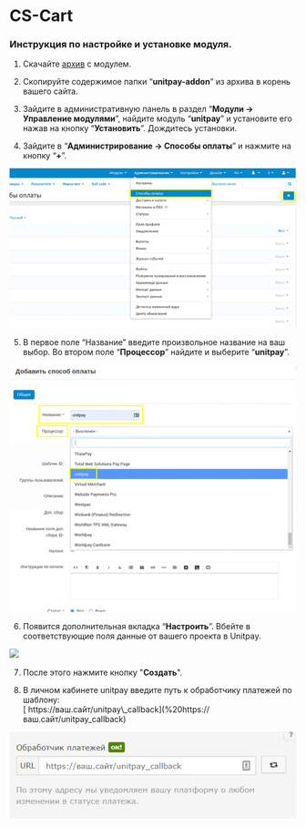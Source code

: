 # CS-Cart

### Инструкция по настройке и установке модуля. <a id="instrukciya-po-nastroike-i-ustanovke-modulya"></a>

1. Скачайте [архив](https://firebasestorage.googleapis.com/v0/b/gitbook-28427.appspot.com/o/assets%2F-M9Y_k8Gr-WxeECFRelw%2F-MIKIPg6DtJz_Uixc6XV%2F-MIKK5bPLcmwqZotem3O%2Fcscart-addon%203.0.1.zip?alt=media&token=6d4613b5-bc8e-429e-8676-7a60bff64609) с модулем.

2. Скопируйте содержимое папки “**unitpay-addon**” из архива в корень вашего сайта.

3. Зайдите в административную панель в раздел “**Модули → Управление модулями**”, найдите модуль “**unitpay**” и установите его нажав на кнопку “**Установить**”. Дождитесь установки.

4. Зайдите в “**Администрирование → Способы оплаты**” и нажмите на кнопку “**+**”.

![](../../.gitbook/assets/123123.png)

5. В первое поле “Название” введите произвольное название на ваш выбор. Во втором поле “**Процессор**” найдите и выберите “**unitpay**”.

![](../../.gitbook/assets/1231212.png)

6. Появится дополнительная вкладка “**Настроить**”. Вбейте в соответствующие поля данные от вашего проекта в Unitpay. 

![](https://d33v4339jhl8k0.cloudfront.net/docs/assets/551a91dbe4b0221aadf24410/images/5e69080d2c7d3a7e9ae905c3/file-NuCjKo9cBV.png)

7. После этого нажмите кнопку "**Создать**".

9. В личном кабинете unitpay введите путь к обработчику платежей по шаблону:    
[ ](https://ваш.сайт/unitpay_callback”.)[ https://ваш.сайт/unitpay\_callback](%20https://ваш.сайт/unitpay_callback)

![](../../.gitbook/assets/31f23274c5f092ab574824292bf32693.png)

